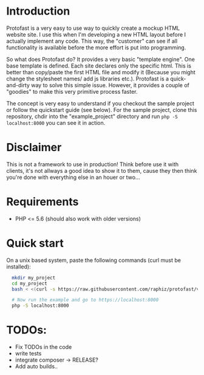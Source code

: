 # Introduction
Protofast is a very easy to use way to quickly create a mockup HTML website site.
I use this when I'm developing a new HTML layout before I actually implement any
code. This way, the "customer" can see if all functionality is available
before the more effort is put into programming.

So what does Protofast do?
It provides a very basic "template engine". One base template is defined. Each
site declares only the specific html. This is better than copy/paste the first
HTML file and modify it (Because you might change the stylesheet names/ add js
libraries etc.). Protofast is a quick-and-dirty way to solve this simple issue.
However, it provides a couple of "goodies" to make this very primitive process
faster.

The concept is very easy to understand if you checkout the sample project or follow the
quickstart guide (see below). For the sample project, clone this repository, chdir into the
"example_project" directory and run `php -S localhost:8000` you can see it in action.

# Disclaimer
This is not a framework to use in production! Think before use it with clients,
it's not allways a good idea to show it to them, cause they then think you're
done with everything else in an houer or two...

# Requirements
* PHP <= 5.6 (should also work with older versions)

# Quick start
On a unix based system, paste the following commands (curl must be installed):
```bash
  mkdir my_project
  cd my_project
  bash < <(curl -s https://raw.githubusercontent.com/raphiz/protofast/v1.0.0/quickstart.sh)

  # Now run the example and go to https://localhost:8000
  php -S localhost:8000
```

# TODOs:
* Fix TODOs in the code
* write tests
* integrate composer -> RELEASE?
* Add auto builds..
